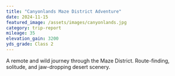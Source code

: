 ```yaml
---
title: "Canyonlands Maze District Adventure"
date: 2024-11-15
featured_image: /assets/images/canyonlands.jpg
category: trip-report
mileage: 35
elevation_gain: 3200
yds_grade: Class 2
---
```


A remote and wild journey through the Maze District. Route-finding, solitude, and jaw-dropping desert scenery. 